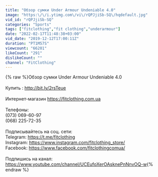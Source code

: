 ```yaml
---
title: "Обзор cумки Under Armour Undeniable 4.0"
image: "https:\/\/i.ytimg.com\/vi\/rQPJjiSb-SQ\/hqdefault.jpg"
vid_id: "rQPJjiSb-SQ"
categories: "Sports"
tags: ["fitclothing","fit clothing","underarmour"]
date: "2022-02-17T11:48:38+03:00"
vid_date: "2019-12-12T17:00:11Z"
duration: "PT1M57S"
viewcount: "66201"
likeCount: "291"
dislikeCount: ""
channel: "FitСlothing"
---
```

{% raw %}Обзор cумки Under Armour Undeniable 4.0  <br /> <br />Купить :  <a rel="nofollow" target="blank" href="http://bit.ly/2rsTeue">http://bit.ly/2rsTeue</a><br /><br />Интернет-магазин <a rel="nofollow" target="blank" href="https://fitclothing.com.ua">https://fitclothing.com.ua</a><br /><br />Телефоны:<br />(073) 069-60-97<br />(068) 225-72-35<br /><br />Подписывайтесь на соц. сети:<br />Telegram: <a rel="nofollow" target="blank" href="https://t.me/fitclothing">https://t.me/fitclothing</a><br />Instagram: <a rel="nofollow" target="blank" href="https://www.instagram.com/fitclothing_store/">https://www.instagram.com/fitclothing_store/</a><br />Facebook: <a rel="nofollow" target="blank" href="https://www.facebook.com/fitclothingcomua/">https://www.facebook.com/fitclothingcomua/</a><br /><br />Подпишись на канал: <br /><a rel="nofollow" target="blank" href="https://www.youtube.com/channel/UCEufoXerOAsknePnNnvOQ-w">https://www.youtube.com/channel/UCEufoXerOAsknePnNnvOQ-w</a>{% endraw %}
